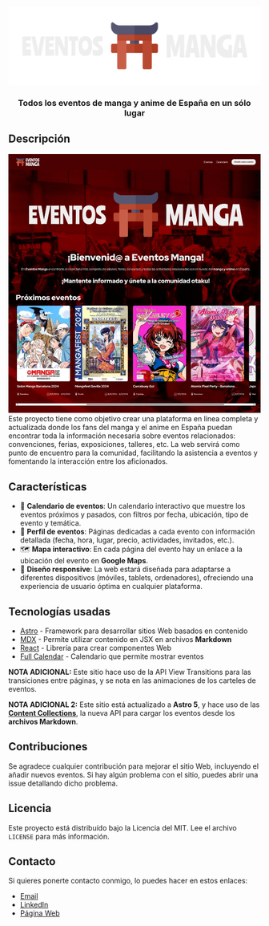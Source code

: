 <div class="center">
  <a href="https://santosalarcon.github.io/eventosmanga" target="_blank">
  <img src="public/LogoHorizontal.svg" alt="Logo" />
  </a>
  <h3 align="center">Todos los eventos de manga y anime de España en un sólo lugar</h3>
</div>

## Descripción
![Portada](https://raw.githubusercontent.com/SantosAlarcon/eventosmanga/refs/heads/master/public/Portada.webp)
Este proyecto tiene como objetivo crear una plataforma en línea completa y actualizada donde los fans del manga y el anime en España puedan encontrar toda la información necesaria sobre eventos relacionados: convenciones, ferias, exposiciones, talleres, etc. La web servirá como punto de encuentro para la comunidad, facilitando la asistencia a eventos y fomentando la interacción entre los aficionados.

## Características
+ 📅 **Calendario de eventos**: Un calendario interactivo que muestre los eventos próximos y pasados, con filtros por fecha, ubicación, tipo de evento y temática.
+ 🎫 **Perfil de eventos**: Páginas dedicadas a cada evento con información detallada (fecha, hora, lugar, precio, actividades, invitados, etc.).
+ 🗺️ **Mapa interactivo**: En cada página del evento hay un enlace a la ubicación del evento en **Google Maps**.
+ 📱 **Diseño responsive**: La web estará diseñada para adaptarse a diferentes dispositivos (móviles, tablets, ordenadores), ofreciendo una experiencia de usuario óptima en cualquier plataforma.

## Tecnologías usadas
+ [Astro](https://astro.build) - Framework para desarrollar sitios Web basados en contenido
+ [MDX](https://mdxjs.com) - Permite utilizar contenido en JSX en archivos **Markdown**
+ [React](https://react.dev) - Librería para crear componentes Web
+ [Full Calendar](https://fullcalendar.io) - Calendario que permite mostrar eventos

**NOTA ADICIONAL:** Este sitio hace uso de la API View Transitions para las transiciones entre páginas, y se nota en las animaciones de los carteles de eventos.

**NOTA ADICIONAL 2:** Este sitio está actualizado a **Astro 5**, y hace uso de las [**Content Collections**](https://docs.astro.build/en/guides/content-collections/), la nueva API para cargar los eventos desde los **archivos Markdown**.

## Contribuciones
Se agradece cualquier contribución para mejorar el sitio Web, incluyendo el añadir nuevos eventos. Si hay algún problema con el sitio, puedes abrir una issue detallando dicho problema.

## Licencia
Este proyecto está distribuído bajo la Licencia del MIT. Lee el archivo `LICENSE` para más información.

## Contacto
Si quieres ponerte contacto conmigo, lo puedes hacer en estos enlaces:
+ [Email](mailto:santosalarcon86@gmail.com)
+ [LinkedIn](https://www.linkedin.com/in/santos-alarcon-asensio)
+ [Página Web](https://www.santosalarcon.es)

